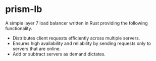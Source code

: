 # prism-lb

A simple layer 7 load balancer written in Rust providing the following functionality.

- Distributes client requests efficiently across multiple servers.
- Ensures high availability and reliability by sending requests only to servers that are online.
- Add or subtract servers as demand dictates.


